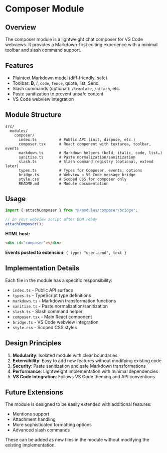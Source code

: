 # Composer Module

## Overview

The composer module is a lightweight chat composer for VS Code webviews. It provides a Markdown-first editing experience with a minimal toolbar and slash command support.

## Features

- Plaintext Markdown model (diff‑friendly, safe)
- Toolbar: **B**, *I*, `code`, ``` fence ```, quote, list, Send
- Slash commands (optional): `/template`, `/attach`, etc.
- Paste sanitization to prevent unsafe content
- VS Code webview integration

## Module Structure

```
src/
  modules/
    composer/
      index.ts          # Public API (init, dispose, etc.)
      composer.tsx      # React component with textarea, toolbar, events
      markdown.ts       # Markdown helpers (bold, italic, code, list…)
      sanitize.ts       # Paste normalization/sanitization
      slash.ts          # Slash command registry (optional, extend later)
      types.ts          # Types for Composer, events, options
      bridge.ts         # Webview ↔ VS Code message bridge
      style.css         # Scoped CSS for composer only
      README.md         # Module documentation
```

## Usage

```ts
import { attachComposer } from "@/modules/composer/bridge";

// In your webview script after DOM ready
attachComposer();
```

**HTML host:**

```html
<div id="composer"></div>
```

**Events posted to extension:** `{ type: "user.send", text }`

## Implementation Details

Each file in the module has a specific responsibility:

- `index.ts` - Public API surface
- `types.ts` - TypeScript type definitions
- `markdown.ts` - Markdown transformation functions
- `sanitize.ts` - Paste normalization/sanitization
- `slash.ts` - Slash command helper
- `composer.tsx` - Main React component
- `bridge.ts` - VS Code webview integration
- `style.css` - Scoped CSS styles

## Design Principles

1. **Modularity**: Isolated module with clear boundaries
2. **Extensibility**: Easy to add new features without modifying existing code
3. **Security**: Paste sanitization and safe Markdown transformations
4. **Performance**: Lightweight implementation with minimal dependencies
5. **VS Code Integration**: Follows VS Code theming and API conventions

## Future Extensions

The module is designed to be easily extended with additional features:
- Mentions support
- Attachment handling
- More sophisticated formatting options
- Advanced slash commands

These can be added as new files in the module without modifying the existing implementation.